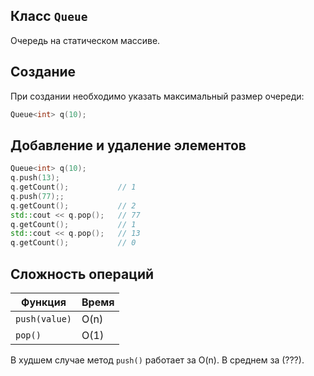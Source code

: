 ## Класс `Queue`
Очередь на статическом массиве.

## Создание
При создании необходимо указать максимальный размер очереди:
```c++
Queue<int> q(10);
```

## Добавление и удаление элементов
```c++
Queue<int> q(10);
q.push(13);
q.getCount();           // 1
q.push(77);;
q.getCount();           // 2
std::cout << q.pop();   // 77
q.getCount();           // 1
std::cout << q.pop();   // 13
q.getCount();           // 0
```

## Сложность операций
| Функция                | Время              |
| ---------------------- | ------------------ |
| `push(value)`          | O(n)             |
| `pop()`                | O(1)             |

В худшем случае метод `push()` работает за O(n). В среднем за $(???)$.
